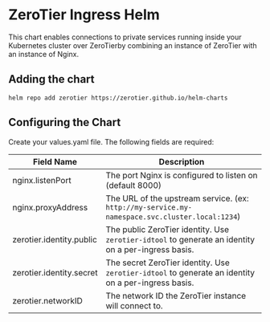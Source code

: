 # ZeroTier Ingress Helm

This chart enables connections to private services running inside your Kubernetes cluster over ZeroTierby combining an instance of ZeroTier with an instance of Nginx.

## Adding the chart

```
helm repo add zerotier https://zerotier.github.io/helm-charts
```

## Configuring the Chart

Create your values.yaml file.  The following fields are required:

| Field Name | Description |
| ---------- | ----------- |
| nginx.listenPort | The port Nginx is configured to listen on (default 8000) |
| nginx.proxyAddress | The URL of the upstream service.  (ex: `http://my-service.my-namespace.svc.cluster.local:1234`) |
| zerotier.identity.public | The public ZeroTier identity. Use `zerotier-idtool` to generate an identity on a per-ingress basis.|
| zerotier.identity.secret | The secret ZeroTier identity. Use `zerotier-idtool` to generate an identity on a per-ingress basis.|
| zerotier.networkID | The network ID the ZeroTier instance will connect to. |


